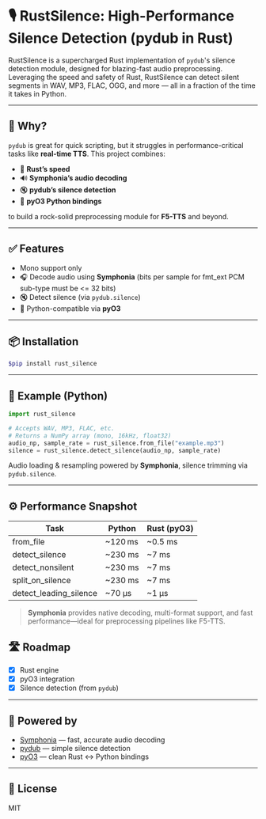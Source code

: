 # 🎙️ RustSilence: High-Performance Silence Detection (pydub in Rust)

RustSilence is a supercharged Rust implementation of `pydub`'s silence detection module, designed for blazing-fast audio preprocessing. Leveraging the speed and safety of Rust, RustSilence can detect silent segments in WAV, MP3, FLAC, OGG, and more — all in a fraction of the time it takes in Python.

---

## 🚀 Why?

`pydub` is great for quick scripting, but it struggles in performance-critical tasks like **real-time TTS**. This project combines:

- 🦀 **Rust’s speed**
- 🔊 **Symphonia’s audio decoding**
- 🔇 **pydub’s silence detection**
- 🐍 **pyO3 Python bindings**

to build a rock-solid preprocessing module for **F5-TTS** and beyond.

---

## ✅ Features
- Mono support only
- 🎧 Decode audio using **Symphonia**  (bits per sample for fmt_ext PCM sub-type must be <= 32 bits)
- 🔇 Detect silence (via `pydub.silence`)  
- 🐍 Python-compatible via **pyO3**

---

## 📦 Installation

```bash
$pip install rust_silence
```

---

## 🧪 Example (Python)

```python
import rust_silence

# Accepts WAV, MP3, FLAC, etc.
# Returns a NumPy array (mono, 16kHz, float32)
audio_np, sample_rate = rust_silence.from_file("example.mp3")
silence = rust_silence.detect_silence(audio_np, sample_rate)
```
Audio loading & resampling powered by **Symphonia**, silence trimming via `pydub.silence`.

---

## ⚙️ Performance Snapshot

| Task                     |    Python    |   Rust (pyO3)  |
|--------------------------|--------------|----------------|
| from_file                |    ~120 ms   |     ~0.5 ms    |
| detect_silence           |    ~230 ms   |     ~7 ms      |
| detect_nonsilent         |    ~230 ms   |     ~7 ms      |
| split_on_silence         |    ~230 ms   |     ~7 ms      |
| detect_leading_silence   |    ~70 μs    |     ~1 μs      |

> **Symphonia** provides native decoding, multi-format support, and fast performance—ideal for preprocessing pipelines like F5-TTS.


## 🛣 Roadmap

- [x] Rust engine
- [x] pyO3 integration
- [x] Silence detection (from `pydub`)  

---

## 🧠 Powered by

- [Symphonia](https://github.com/pdeljanov/Symphonia) — fast, accurate audio decoding  
- [pydub](https://github.com/jiaaro/pydub) — simple silence detection  
- [pyO3](https://github.com/PyO3/pyo3) — clean Rust ↔ Python bindings  

---

## 📜 License

MIT 